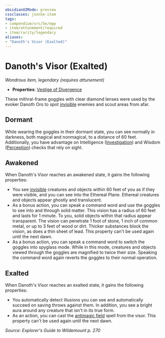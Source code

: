 ```yaml
---
obsidianUIMode: preview
cssclasses: json5e-item
tags:
- compendium/src/5e/egw
- item/attunement/required
- item/rarity/legendary
aliases: 
- "Danoth's Visor (Exalted)"
---
```

# Danoth's Visor (Exalted)
*Wondrous item, legendary (requires attunement)*  

- **Properties**: [Vestige of Divergence](Mechanics/Rules/item-properties.md#Vestige%20of%20Divergence)

These mithral-frame goggles with clear diamond lenses were used by the evoker Danoth Oro to spot [invisible](Mechanics/Rules/conditions.md#Invisible) enemies and scout areas from afar.

## Dormant

While wearing the goggles in their dormant state, you can see normally in darkness, both magical and nonmagical, to a distance of 60 feet. Additionally, you have advantage on Intelligence ([Investigation](Mechanics/Rules/skills.md#Investigation)) and Wisdom ([Perception](Mechanics/Rules/skills.md#Perception)) checks that rely on sight.

## Awakened

When Danoth's Visor reaches an awakened state, it gains the following properties:

- You see [invisible](Mechanics/Rules/conditions.md#Invisible) creatures and objects within 60 feet of you as if they were visible, and you can see into the Ethereal Plane. Ethereal creatures and objects appear ghostly and translucent.  
- As a bonus action, you can speak a command word and use the goggles to see into and through solid matter. This vision has a radius of 60 feet and lasts for 1 minute. To you, solid objects within that radius appear transparent. The vision can penetrate 1 foot of stone, 1 inch of common metal, or up to 3 feet of wood or dirt. Thicker substances block the vision, as does a thin sheet of lead. This property can't be used again until the next dawn.  
- As a bonus action, you can speak a command word to switch the goggles into spyglass mode. While in this mode, creatures and objects viewed through the goggles are magnified to twice their size. Speaking the command word again reverts the goggles to their normal operation.  

## Exalted

When Danoth's Visor reaches an exalted state, it gains the following properties:

- You automatically detect illusions you can see and automatically succeed on saving throws against them. In addition, you see a bright aura around any creature that isn't in its true form.  
- As an action, you can cast the [antimagic field](Mechanics/spells/antimagic-field.md) spell from the visor. This property can't be used again until the next dawn.  

*Source: Explorer's Guide to Wildemount p. 270*
